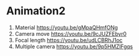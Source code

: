 # Animation2
1. Material <https://youtu.be/gMpaQHmfONg>
1. Camera move <https://youtu.be/9cJUZFEbyr0>
1. Focal length <https://youtu.be/udLCBRhJ1oc>
1. Multiple camera <https://youtu.be/9p5HMZIFgqs>
